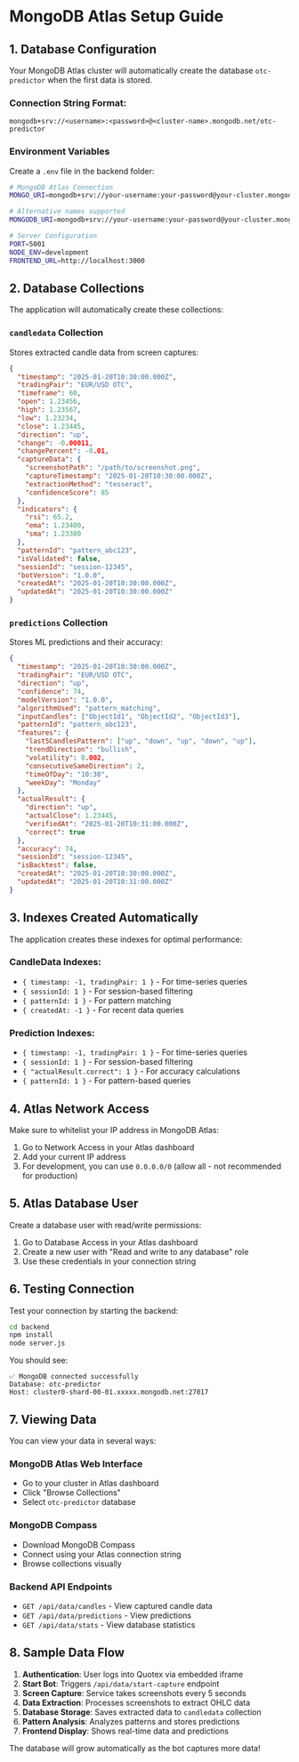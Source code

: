 # MongoDB Atlas Setup Guide

## 1. Database Configuration

Your MongoDB Atlas cluster will automatically create the database `otc-predictor` when the first data is stored.

### Connection String Format:
```
mongodb+srv://<username>:<password>@<cluster-name>.mongodb.net/otc-predictor
```

### Environment Variables
Create a `.env` file in the backend folder:

```bash
# MongoDB Atlas Connection
MONGO_URI=mongodb+srv://your-username:your-password@your-cluster.mongodb.net/otc-predictor

# Alternative names supported
MONGODB_URI=mongodb+srv://your-username:your-password@your-cluster.mongodb.net/otc-predictor

# Server Configuration
PORT=5001
NODE_ENV=development
FRONTEND_URL=http://localhost:3000
```

## 2. Database Collections

The application will automatically create these collections:

### `candledata` Collection
Stores extracted candle data from screen captures:
```json
{
  "timestamp": "2025-01-20T10:30:00.000Z",
  "tradingPair": "EUR/USD OTC",
  "timeframe": 60,
  "open": 1.23456,
  "high": 1.23567,
  "low": 1.23234,
  "close": 1.23445,
  "direction": "up",
  "change": -0.00011,
  "changePercent": -0.01,
  "captureData": {
    "screenshotPath": "/path/to/screenshot.png",
    "captureTimestamp": "2025-01-20T10:30:00.000Z",
    "extractionMethod": "tesseract",
    "confidenceScore": 85
  },
  "indicators": {
    "rsi": 65.2,
    "ema": 1.23400,
    "sma": 1.23380
  },
  "patternId": "pattern_abc123",
  "isValidated": false,
  "sessionId": "session-12345",
  "botVersion": "1.0.0",
  "createdAt": "2025-01-20T10:30:00.000Z",
  "updatedAt": "2025-01-20T10:30:00.000Z"
}
```

### `predictions` Collection
Stores ML predictions and their accuracy:
```json
{
  "timestamp": "2025-01-20T10:30:00.000Z",
  "tradingPair": "EUR/USD OTC",
  "direction": "up",
  "confidence": 74,
  "modelVersion": "1.0.0",
  "algorithmUsed": "pattern_matching",
  "inputCandles": ["ObjectId1", "ObjectId2", "ObjectId3"],
  "patternId": "pattern_abc123",
  "features": {
    "last5CandlesPattern": ["up", "down", "up", "down", "up"],
    "trendDirection": "bullish",
    "volatility": 0.002,
    "consecutiveSameDirection": 2,
    "timeOfDay": "10:30",
    "weekDay": "Monday"
  },
  "actualResult": {
    "direction": "up",
    "actualClose": 1.23445,
    "verifiedAt": "2025-01-20T10:31:00.000Z",
    "correct": true
  },
  "accuracy": 74,
  "sessionId": "session-12345",
  "isBacktest": false,
  "createdAt": "2025-01-20T10:30:00.000Z",
  "updatedAt": "2025-01-20T10:31:00.000Z"
}
```

## 3. Indexes Created Automatically

The application creates these indexes for optimal performance:

### CandleData Indexes:
- `{ timestamp: -1, tradingPair: 1 }` - For time-series queries
- `{ sessionId: 1 }` - For session-based filtering  
- `{ patternId: 1 }` - For pattern matching
- `{ createdAt: -1 }` - For recent data queries

### Prediction Indexes:
- `{ timestamp: -1, tradingPair: 1 }` - For time-series queries
- `{ sessionId: 1 }` - For session-based filtering
- `{ "actualResult.correct": 1 }` - For accuracy calculations
- `{ patternId: 1 }` - For pattern-based queries

## 4. Atlas Network Access

Make sure to whitelist your IP address in MongoDB Atlas:

1. Go to Network Access in your Atlas dashboard
2. Add your current IP address
3. For development, you can use `0.0.0.0/0` (allow all - not recommended for production)

## 5. Atlas Database User

Create a database user with read/write permissions:

1. Go to Database Access in your Atlas dashboard
2. Create a new user with "Read and write to any database" role
3. Use these credentials in your connection string

## 6. Testing Connection

Test your connection by starting the backend:

```bash
cd backend
npm install
node server.js
```

You should see:
```
✅ MongoDB connected successfully
Database: otc-predictor
Host: cluster0-shard-00-01.xxxxx.mongodb.net:27017
```

## 7. Viewing Data

You can view your data in several ways:

### MongoDB Atlas Web Interface
- Go to your cluster in Atlas dashboard
- Click "Browse Collections"
- Select `otc-predictor` database

### MongoDB Compass
- Download MongoDB Compass
- Connect using your Atlas connection string
- Browse collections visually

### Backend API Endpoints
- `GET /api/data/candles` - View captured candle data
- `GET /api/data/predictions` - View predictions
- `GET /api/data/stats` - View database statistics

## 8. Sample Data Flow

1. **Authentication**: User logs into Quotex via embedded iframe
2. **Start Bot**: Triggers `/api/data/start-capture` endpoint
3. **Screen Capture**: Service takes screenshots every 5 seconds
4. **Data Extraction**: Processes screenshots to extract OHLC data
5. **Database Storage**: Saves extracted data to `candledata` collection
6. **Pattern Analysis**: Analyzes patterns and stores predictions
7. **Frontend Display**: Shows real-time data and predictions

The database will grow automatically as the bot captures more data! 